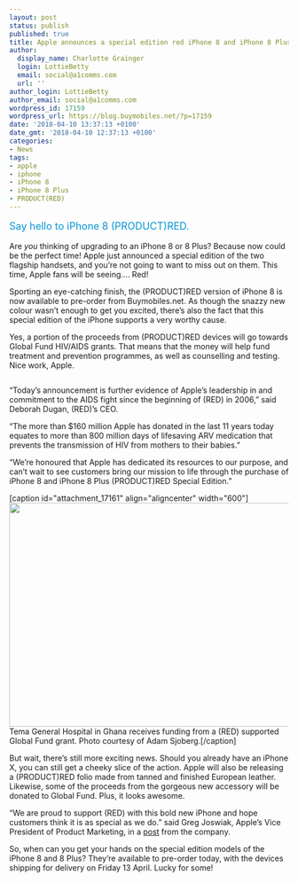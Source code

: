 ```yaml
---
layout: post
status: publish
published: true
title: Apple announces a special edition red iPhone 8 and iPhone 8 Plus
author:
  display_name: Charlotte Grainger
  login: LottieBetty
  email: social@a1comms.com
  url: ''
author_login: LottieBetty
author_email: social@a1comms.com
wordpress_id: 17159
wordpress_url: https://blog.buymobiles.net/?p=17159
date: '2018-04-10 13:37:13 +0100'
date_gmt: '2018-04-10 12:37:13 +0100'
categories:
- News
tags:
- apple
- iphone
- iPhone 8
- iPhone 8 Plus
- PRODUCT(RED)
---
```

<p><span class="postStandFirst" style="color: #0896d5; line-height: 26px; font-size: 18px;">Say hello to iPhone 8 (PRODUCT)RED.</span></p>
<p>Are <em>you </em>thinking of upgrading to an iPhone 8 or 8 Plus? Because now could be the perfect time! Apple just announced a special edition of the two flagship handsets, and you&rsquo;re not going to want to miss out on them. This time, Apple fans will be seeing&hellip;. Red!</p>
<p>Sporting an eye-catching finish, the (PRODUCT)RED version of iPhone 8 is now available to pre-order from Buymobiles.net. As though the snazzy new colour wasn&rsquo;t enough to get you excited, there&rsquo;s also the fact that this special edition of the iPhone supports a very worthy cause.</p>
<p>Yes, a portion of the proceeds from (PRODUCT)RED devices will go towards Global Fund HIV/AIDS grants. That means that the money will help fund treatment and prevention programmes, as well as counselling and testing. Nice work, Apple.</p>
<p><img class="aligncenter size-full wp-image-17164" src="https://lh3.googleusercontent.com/kZAWZ0CIBbnTwVXmHUxrB57bWSDFH_aBgy0SySGwsB-2RBu5se-SLpRy6ujtRbKHNNqHN3a5nnaS3CXJo2IQ65Uw=s0" alt="" /></p>
<p>&ldquo;Today&rsquo;s announcement is further evidence of Apple&rsquo;s leadership in and commitment to the AIDS fight since the beginning of (RED) in 2006,&rdquo; said Deborah Dugan, (RED)&rsquo;s CEO.</p>
<p>&ldquo;The more than $160 million Apple has donated in the last 11 years today equates to more than 800 million days of lifesaving ARV medication that prevents the transmission of HIV from mothers to their babies.&rdquo;</p>
<p>&ldquo;We&rsquo;re honoured that Apple has dedicated its resources to our purpose, and can&rsquo;t wait to see customers bring our mission to life through the purchase of iPhone 8 and iPhone 8 Plus (PRODUCT)RED Special Edition.&rdquo;</p>
<p>[caption id="attachment_17161" align="aligncenter" width="600"]<img class="wp-image-17161 size-full" src="https://lh3.googleusercontent.com/iHceTPUdpBTpSgah0_NWCjDFp1SoStVghJdutYwjViJN44XWoQYKU1-SxgTZ_nev8sCunqLGAXsFJDNAqtSTrxo=s0" alt="" width="600" height="404" /> Tema General Hospital in Ghana receives funding from a (RED) supported Global Fund grant. Photo courtesy of Adam Sjoberg.[/caption]</p>
<p>But wait, there&rsquo;s still more exciting news. Should you already have an iPhone X, you can still get a cheeky slice of the action. Apple will also be releasing a (PRODUCT)RED folio made from tanned and finished European leather. Likewise, some of the proceeds from the gorgeous new accessory will be donated to Global Fund. Plus, it looks awesome.</p>
<p>&ldquo;We are proud to support (RED) with this bold new iPhone and hope customers think it is as special as we do.&rdquo; said Greg Joswiak, Apple&rsquo;s Vice President of Product Marketing, in a <a href="https://www.apple.com/uk/newsroom/2018/04/apple-introduces-iphone-8-and-iphone-8-plus-productred-special-edition/" target="_blank" rel="noopener">post</a> from the company.</p>
<p>So, when can you get your hands on the special edition models of the iPhone 8 and 8 Plus? They&rsquo;re available to pre-order today, with the devices shipping for delivery on Friday 13 April. Lucky for some!</p>
<p><img class="aligncenter size-full wp-image-17163" src="https://lh3.googleusercontent.com/PCyl042jdK8OyOqYBPQ-4HHiwAvULyW7LfUkCVWewrZIFJPd3qdLXMhWC77Bc2a3l0147st1q3-KM5bUuYR-CeA=s0" alt="" /></p>
